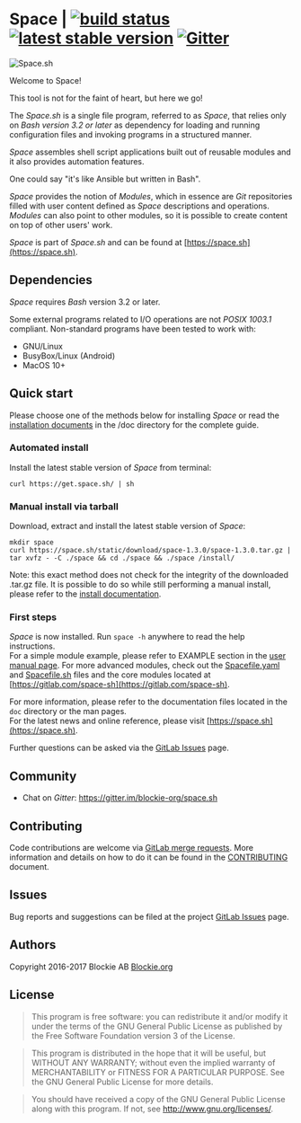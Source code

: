 
# Space | [![build status](https://gitlab.com/space-sh/space/badges/master/build.svg)](https://gitlab.com/space-sh/space/commits/master) [![latest stable version](https://img.shields.io/badge/latest%20stable-1.3.0-blue.svg?style=flat)](https://gitlab.com/space-sh/space/tags/1.3.0) [![Gitter](https://img.shields.io/gitter/room/nwjs/nw.js.svg)](https://gitter.im/blockie-org/space.sh)

![Space.sh](https://space.sh/static/img/logo.png)

Welcome to Space!

This tool is not for the faint of heart, but here we go!

The _Space.sh_ is a single file program, referred to as _Space_, that relies only on _Bash version 3.2 or later_ as dependency for loading and running configuration files and invoking programs in a structured manner.  

_Space_ assembles shell script applications built out of reusable modules and it also provides automation features.

One could say "it's like Ansible but written in Bash".

_Space_ provides the notion of _Modules_, which in essence are _Git_ repositories filled with user content defined as _Space_ descriptions and operations. _Modules_ can also point to other modules, so it is possible to create content on top of other users' work.  

_Space_ is part of _Space.sh_ and can be found at [https://space.sh](https://space.sh).  


## Dependencies

_Space_ requires _Bash_ version 3.2 or later.

Some external programs related to I/O operations are not _POSIX 1003.1_ compliant. Non-standard programs have been tested to work with:  
- GNU/Linux  
- BusyBox/Linux (Android)  
- MacOS 10+  


## Quick start

Please choose one of the methods below for installing _Space_ or read the [installation documents](manuals/install.md) in the /doc directory for the complete guide.


### Automated install

Install the latest stable version of _Space_ from terminal:

```
curl https://get.space.sh/ | sh
```

### Manual install via tarball
Download, extract and install the latest stable version of _Space_:

```
mkdir space
curl https://space.sh/static/download/space-1.3.0/space-1.3.0.tar.gz | tar xvfz - -C ./space && cd ./space && ./space /install/
```
Note: this exact method does not check for the integrity of the downloaded .tar.gz file. It is possible to do so while still performing a manual install, please refer to the [install documentation](manuals/install.md).


### First steps
_Space_ is now installed. Run `space -h` anywhere to read the help instructions.  
For a simple module example, please refer to EXAMPLE section in the [user manual page](manuals/space.md). For more advanced modules, check out the [Spacefile.yaml](Spacefile.yaml) and [Spacefile.sh](Spacefile.sh) files and the core modules located at [https://gitlab.com/space-sh](https://gitlab.com/space-sh).  

For more information, please refer to the documentation files located in the `doc` directory or the man pages.  
For the latest news and online reference, please visit [https://space.sh](https://space.sh).

Further questions can be asked via the [GitLab Issues](https://gitlab.com/space-sh/space/issues) page.


## Community

* Chat on _Gitter_: https://gitter.im/blockie-org/space.sh


## Contributing

Code contributions are welcome via [GitLab merge requests](https://gitlab.com/space-sh/space/merge_requests). More information and details on how to do it can be found in the [CONTRIBUTING](CONTRIBUTING.md) document.


## Issues

Bug reports and suggestions can be filed at the project [GitLab Issues](https://gitlab.com/space-sh/space/issues) page.


## Authors

Copyright 2016-2017 Blockie AB [Blockie.org](https://blockie.org)


## License

>This program is free software: you can redistribute it and/or modify
>it under the terms of the GNU General Public License as published by
>the Free Software Foundation version 3 of the License.

>This program is distributed in the hope that it will be useful,
>but WITHOUT ANY WARRANTY; without even the implied warranty of
>MERCHANTABILITY or FITNESS FOR A PARTICULAR PURPOSE.  See the
>GNU General Public License for more details.

>You should have received a copy of the GNU General Public License
>along with this program.  If not, see <http://www.gnu.org/licenses/>.

